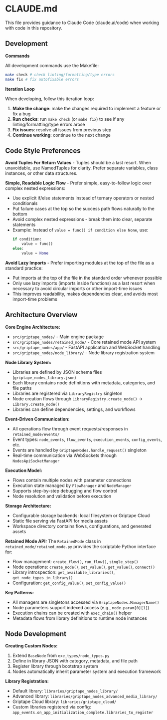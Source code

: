 # CLAUDE.md

This file provides guidance to Claude Code (claude.ai/code) when working with code in this repository.

## Development

**Commands**

All development commands use the Makefile:

```bash
make check # check linting/formatting/type errors
make fix # fix autofixable errors
```

**Iteration Loop**

When developing, follow this iteration loop:

1. **Make the change**: make the changes required to implement a feature or fix a bug
1. **Run checks**: run `make check` (or `make fix`) to see if any linting/formatting/type errors arose
1. **Fix issues**: resolve all issues from previous step
1. **Continue working**: continue to the next change

## Code Style Preferences

**Avoid Tuples For Return Values** - Tuples should be a last resort. When unavoidable, use NamedTuples for clarity. Prefer separate variables, class instances, or other data structures.

**Simple, Readable Logic Flow** - Prefer simple, easy-to-follow logic over complex nested expressions:

- Use explicit if/else statements instead of ternary operators or nested conditionals
- Put failure cases at the top so the success path flows naturally to the bottom
- Avoid complex nested expressions - break them into clear, separate statements
- Example: Instead of `value = func() if condition else None`, use:
    ```python
    if condition:
        value = func()
    else:
        value = None
    ```

**Avoid Lazy Imports** - Prefer importing modules at the top of the file as a standard practice:

- Put imports at the top of the file in the standard order whenever possible
- Only use lazy imports (imports inside functions) as a last resort when necessary to avoid circular imports or other import-time issues
- This improves readability, makes dependencies clear, and avoids most import-time problems

## Architecture Overview

**Core Engine Architecture:**

- `src/griptape_nodes/` - Main engine package
- `src/griptape_nodes/retained_mode/` - Core retained mode API system
- `src/griptape_nodes/app/` - FastAPI application and WebSocket handling
- `src/griptape_nodes/node_library/` - Node library registration system

**Node Library System:**

- Libraries are defined by JSON schema files (`griptape_nodes_library.json`)
- Each library contains node definitions with metadata, categories, and file paths
- Libraries are registered via `LibraryRegistry` singleton
- Node creation flows through `LibraryRegistry.create_node()` -> `Library.create_node()`
- Libraries can define dependencies, settings, and workflows

**Event-Driven Communication:**

- All operations flow through event requests/responses in `retained_mode/events/`
- Event types: `node_events`, `flow_events`, `execution_events`, `config_events`, etc.
- Events are handled by `GriptapeNodes.handle_request()` singleton
- Real-time communication via WebSockets through `NodesApiSocketManager`

**Execution Model:**

- Flows contain multiple nodes with parameter connections
- Execution state managed by `FlowManager` and `NodeManager`
- Supports step-by-step debugging and flow control
- Node resolution and validation before execution

**Storage Architecture:**

- Configurable storage backends: local filesystem or Griptape Cloud
- Static file serving via FastAPI for media assets
- Workspace directory contains flows, configurations, and generated assets

**Retained Mode API:**
The `RetainedMode` class in `retained_mode/retained_mode.py` provides the scriptable Python interface for:

- Flow management: `create_flow()`, `run_flow()`, `single_step()`
- Node operations: `create_node()`, `set_value()`, `get_value()`, `connect()`
- Library introspection: `get_available_libraries()`, `get_node_types_in_library()`
- Configuration: `get_config_value()`, `set_config_value()`

**Key Patterns:**

- All managers are singletons accessed via `GriptapeNodes.ManagerName()`
- Node parameters support indexed access (e.g., `node.param[0][1]`)
- Execution chains can be created with `exec_chain()` helper
- Metadata flows from library definitions to runtime node instances

## Node Development

**Creating Custom Nodes:**

1. Extend `BaseNode` from `exe_types/node_types.py`
1. Define in library JSON with category, metadata, and file path
1. Register library through bootstrap system
1. Nodes automatically inherit parameter system and execution framework

**Library Registration:**

- Default library: `libraries/griptape_nodes_library/`
- Advanced library: `libraries/griptape_nodes_advanced_media_library/`
- Griptape Cloud library: `libraries/griptape_cloud/`
- Custom libraries registered via config: `app_events.on_app_initialization_complete.libraries_to_register`
